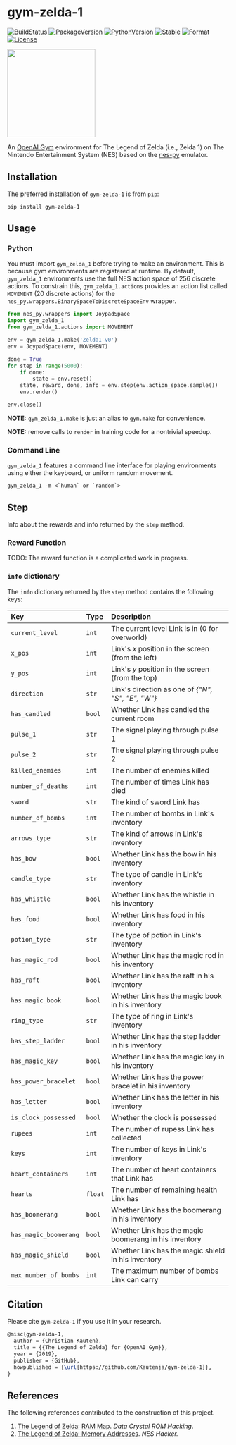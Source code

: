 # gym-zelda-1

[![BuildStatus][build-status]][ci-server]
[![PackageVersion][pypi-version]][pypi-home]
[![PythonVersion][python-version]][python-home]
[![Stable][pypi-status]][pypi-home]
[![Format][pypi-format]][pypi-home]
[![License][pypi-license]](LICENSE)

[build-status]: https://travis-ci.com/Kautenja/gym-zelda-1.svg?branch=master
[ci-server]: https://travis-ci.com/Kautenja/gym-zelda-1
[pypi-version]: https://badge.fury.io/py/gym-zelda-1.svg
[pypi-license]: https://img.shields.io/pypi/l/gym-zelda-1.svg
[pypi-status]: https://img.shields.io/pypi/status/gym-zelda-1.svg
[pypi-format]: https://img.shields.io/pypi/format/gym-zelda-1.svg
[pypi-home]: https://badge.fury.io/py/gym-zelda-1
[python-version]: https://img.shields.io/pypi/pyversions/gym-zelda-1.svg
[python-home]: https://python.org

<img
  src="https://user-images.githubusercontent.com/2184469/58208692-dae16580-7caa-11e9-82cf-2e870c681201.gif"
  width="200px" />

An [OpenAI Gym](https://github.com/openai/gym) environment for The Legend of
Zelda (i.e., Zelda 1) on The Nintendo Entertainment System (NES) based on
the [nes-py](https://github.com/Kautenja/nes-py) emulator.

## Installation

The preferred installation of `gym-zelda-1` is from `pip`:

```shell
pip install gym-zelda-1
```

## Usage

### Python

You must import `gym_zelda_1` before trying to make an environment.
This is because gym environments are registered at runtime. By default,
`gym_zelda_1` environments use the full NES action space of 256
discrete actions. To constrain this, `gym_zelda_1.actions` provides
an action list called `MOVEMENT` (20 discrete actions) for the
`nes_py.wrappers.BinarySpaceToDiscreteSpaceEnv` wrapper.

```python
from nes_py.wrappers import JoypadSpace
import gym_zelda_1
from gym_zelda_1.actions import MOVEMENT

env = gym_zelda_1.make('Zelda1-v0')
env = JoypadSpace(env, MOVEMENT)

done = True
for step in range(5000):
    if done:
        state = env.reset()
    state, reward, done, info = env.step(env.action_space.sample())
    env.render()

env.close()
```

**NOTE:** `gym_zelda_1.make` is just an alias to `gym.make` for
convenience.

**NOTE:** remove calls to `render` in training code for a nontrivial
speedup.

### Command Line

`gym_zelda_1` features a command line interface for playing
environments using either the keyboard, or uniform random movement.

```shell
gym_zelda_1 -m <`human` or `random`>
```

## Step

Info about the rewards and info returned by the `step` method.

### Reward Function

TODO: The reward function is a complicated work in progress.

### `info` dictionary

The `info` dictionary returned by the `step` method contains the following
keys:

| Key                   | Type    | Description
|:----------------------|:--------|:------------------------------------------------------|
| `current_level`       | `int`   | The current level Link is in (0 for overworld)
| `x_pos`               | `int`   | Link's _x_ position in the screen (from the left)
| `y_pos`               | `int`   | Link's _y_ position in the screen (from the top)
| `direction`           | `str`   | Link's direction as one of _{"N", "S", "E", "W"}_
| `has_candled`         | `bool`  | Whether Link has candled the current room
| `pulse_1`             | `str`   | The signal playing through pulse 1
| `pulse_2`             | `str`   | The signal playing through pulse 2
| `killed_enemies`      | `int`   | The number of enemies killed
| `number_of_deaths`    | `int`   | The number of times Link has died
| `sword`               | `str`   | The kind of sword Link has
| `number_of_bombs`     | `int`   | The number of bombs in Link's inventory
| `arrows_type`         | `str`   | The kind of arrows in Link's inventory
| `has_bow`             | `bool`  | Whether Link has the bow in his inventory
| `candle_type`         | `str`   | The type of candle in Link's inventory
| `has_whistle`         | `bool`  | Whether Link has the whistle in his inventory
| `has_food`            | `bool`  | Whether Link has food in his inventory
| `potion_type`         | `str`   | The type of potion in Link's inventory
| `has_magic_rod`       | `bool`  | Whether Link has the magic rod in his inventory
| `has_raft`            | `bool`  | Whether Link has the raft in his inventory
| `has_magic_book`      | `bool`  | Whether Link has the magic book in his inventory
| `ring_type`           | `str`   | The type of ring in Link's inventory
| `has_step_ladder`     | `bool`  | Whether Link has the step ladder in his inventory
| `has_magic_key`       | `bool`  | Whether Link has the magic key in his inventory
| `has_power_bracelet`  | `bool`  | Whether Link has the power bracelet in his inventory
| `has_letter`          | `bool`  | Whether Link has the letter in his inventory
| `is_clock_possessed`  | `bool`  | Whether the clock is possessed
| `rupees`              | `int`   | The number of rupess Link has collected
| `keys`                | `int`   | The number of keys in Link's inventory
| `heart_containers`    | `int`   | The number of heart containers that Link has
| `hearts`              | `float` | The number of remaining health Link has
| `has_boomerang`       | `bool`  | Whether Link has the boomerang in his inventory
| `has_magic_boomerang` | `bool`  | Whether Link has the magic boomerang in his inventory
| `has_magic_shield`    | `bool`  | Whether Link has the magic shield in his inventory
| `max_number_of_bombs` | `int`   | The maximum number of bombs Link can carry

## Citation

Please cite `gym-zelda-1` if you use it in your research.

```tex
@misc{gym-zelda-1,
  author = {Christian Kauten},
  title = {{The Legend of Zelda} for {OpenAI Gym}},
  year = {2019},
  publisher = {GitHub},
  howpublished = {\url{https://github.com/Kautenja/gym-zelda-1}},
}
```

## References

The following references contributed to the construction of this project.

1. [The Legend of Zelda: RAM Map](https://datacrystal.romhacking.net/wiki/The_Legend_of_Zelda:RAM_map). _Data Crystal ROM Hacking_.
2. [The Legend of Zelda: Memory Addresses](http://thealmightyguru.com/Games/Hacking/Wiki/index.php/The_Legend_of_Zelda#Memory_Addresses). _NES Hacker._
